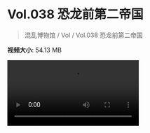 # Vol.038 恐龙前第二帝国

> 混乱博物馆 / Vol / Vol.038 恐龙前第二帝国

**视频大小**: 54.13 MB

<div class="video"><video src="https://file.hsyhx.top/archive/混乱博物馆/Vol/038.mp4" controls preload>🤔 您的浏览器不支持 video 标签</video></div>